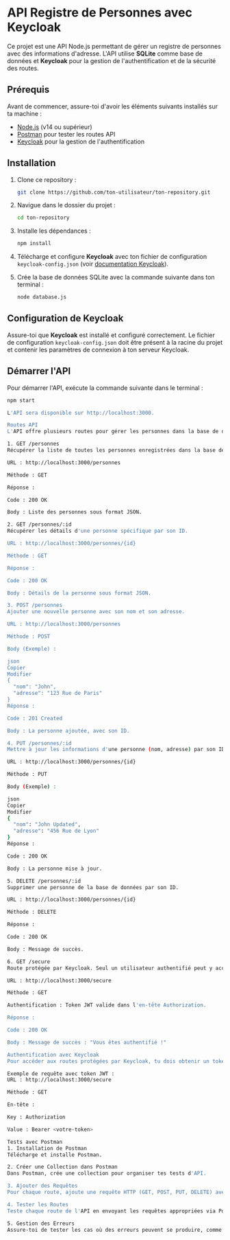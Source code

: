 # API Registre de Personnes avec Keycloak

Ce projet est une API Node.js permettant de gérer un registre de personnes avec des informations d'adresse. L'API utilise **SQLite** comme base de données et **Keycloak** pour la gestion de l'authentification et de la sécurité des routes.

## Prérequis

Avant de commencer, assure-toi d'avoir les éléments suivants installés sur ta machine :
- [Node.js](https://nodejs.org/) (v14 ou supérieur)
- [Postman](https://www.postman.com/) pour tester les routes API
- [Keycloak](https://www.keycloak.org/) pour la gestion de l'authentification

## Installation

1. Clone ce repository :
    ```bash
    git clone https://github.com/ton-utilisateur/ton-repository.git
    ```

2. Navigue dans le dossier du projet :
    ```bash
    cd ton-repository
    ```

3. Installe les dépendances :
    ```bash
    npm install
    ```

4. Télécharge et configure **Keycloak** avec ton fichier de configuration `keycloak-config.json` (voir [documentation Keycloak](https://www.keycloak.org/docs/latest/server_installation/#_installation)).

5. Crée la base de données SQLite avec la commande suivante dans ton terminal :
    ```bash
    node database.js
    ```

## Configuration de Keycloak

Assure-toi que **Keycloak** est installé et configuré correctement. Le fichier de configuration `keycloak-config.json` doit être présent à la racine du projet et contenir les paramètres de connexion à ton serveur Keycloak.

## Démarrer l'API

Pour démarrer l'API, exécute la commande suivante dans le terminal :
```bash
npm start

L'API sera disponible sur http://localhost:3000.

Routes API
L'API offre plusieurs routes pour gérer les personnes dans la base de données. Elle supporte les méthodes HTTP GET, POST, PUT et DELETE.

1. GET /personnes
Récupérer la liste de toutes les personnes enregistrées dans la base de données.

URL : http://localhost:3000/personnes

Méthode : GET

Réponse :

Code : 200 OK

Body : Liste des personnes sous format JSON.

2. GET /personnes/:id
Récupérer les détails d'une personne spécifique par son ID.

URL : http://localhost:3000/personnes/{id}

Méthode : GET

Réponse :

Code : 200 OK

Body : Détails de la personne sous format JSON.

3. POST /personnes
Ajouter une nouvelle personne avec son nom et son adresse.

URL : http://localhost:3000/personnes

Méthode : POST

Body (Exemple) :

json
Copier
Modifier
{
  "nom": "John",
  "adresse": "123 Rue de Paris"
}
Réponse :

Code : 201 Created

Body : La personne ajoutée, avec son ID.

4. PUT /personnes/:id
Mettre à jour les informations d'une personne (nom, adresse) par son ID.

URL : http://localhost:3000/personnes/{id}

Méthode : PUT

Body (Exemple) :

json
Copier
Modifier
{
  "nom": "John Updated",
  "adresse": "456 Rue de Lyon"
}
Réponse :

Code : 200 OK

Body : La personne mise à jour.

5. DELETE /personnes/:id
Supprimer une personne de la base de données par son ID.

URL : http://localhost:3000/personnes/{id}

Méthode : DELETE

Réponse :

Code : 200 OK

Body : Message de succès.

6. GET /secure
Route protégée par Keycloak. Seul un utilisateur authentifié peut y accéder.

URL : http://localhost:3000/secure

Méthode : GET

Authentification : Token JWT valide dans l'en-tête Authorization.

Réponse :

Code : 200 OK

Body : Message de succès : "Vous êtes authentifié !"

Authentification avec Keycloak
Pour accéder aux routes protégées par Keycloak, tu dois obtenir un token JWT en te connectant à Keycloak. Ajoute le token JWT dans l'en-tête Authorization de tes requêtes.

Exemple de requête avec token JWT :
URL : http://localhost:3000/secure

Méthode : GET

En-tête :

Key : Authorization

Value : Bearer <votre-token>

Tests avec Postman
1. Installation de Postman
Télécharge et installe Postman.

2. Créer une Collection dans Postman
Dans Postman, crée une collection pour organiser tes tests d'API.

3. Ajouter des Requêtes
Pour chaque route, ajoute une requête HTTP (GET, POST, PUT, DELETE) avec les bonnes URL et données dans le corps des requêtes.

4. Tester les Routes
Teste chaque route de l'API en envoyant les requêtes appropriées via Postman et vérifie les réponses.

5. Gestion des Erreurs
Assure-toi de tester les cas où des erreurs peuvent se produire, comme des données manquantes ou incorrectes.

